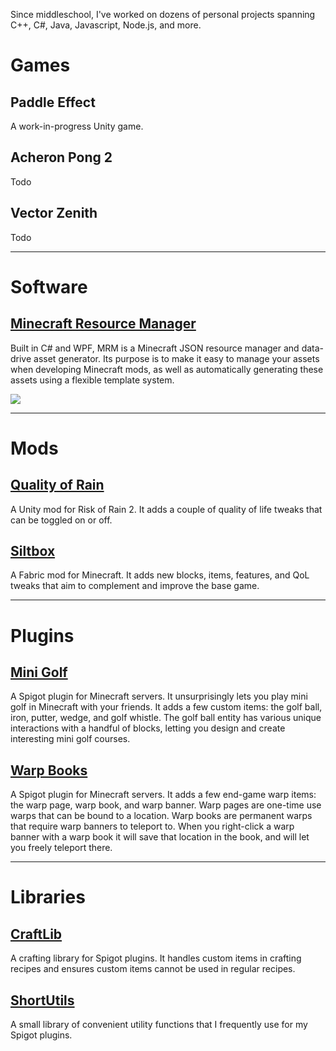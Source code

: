 Since middleschool, I've worked on dozens of personal projects spanning C++, C#, Java, Javascript, Node.js, and more.

# Games
## Paddle Effect
A work-in-progress Unity game.

## Acheron Pong 2
Todo

## Vector Zenith
Todo

---

# Software
## [Minecraft Resource Manager](https://github.com/VanillaChai/minecraft-resource-manager)
Built in C# and WPF, MRM is a Minecraft JSON resource manager and data-drive asset generator. Its purpose is to make it easy to manage your assets when developing Minecraft mods, as well as automatically generating these assets using a flexible template system.

![](https://i.imgur.com/zEuhoFs.png)

---

# Mods
## [Quality of Rain](https://github.com/VanillaChai/quality-of-rain)
A Unity mod for Risk of Rain 2. It adds a couple of quality of life tweaks that can be toggled on or off.

## [Siltbox](https://github.com/VanillaChai/siltbox/wiki)
A Fabric mod for Minecraft. It adds new blocks, items, features, and QoL tweaks that aim to complement and improve the base game.

---

# Plugins
## [Mini Golf](https://github.com/VanillaChai/mini-golf)
A Spigot plugin for Minecraft servers. It unsurprisingly lets you play mini golf in Minecraft with your friends. It adds a few custom items: the golf ball, iron, putter, wedge, and golf whistle. The golf ball entity has various unique interactions with a handful of blocks, letting you design and create interesting mini golf courses.

## [Warp Books](https://github.com/VanillaChai/warp-books)
A Spigot plugin for Minecraft servers. It adds a few end-game warp items: the warp page, warp book, and warp banner. Warp pages are one-time use warps that can be bound to a location. Warp books are permanent warps that require warp banners to teleport to. When you right-click a warp banner with a warp book it will save that location in the book, and will let you freely teleport there.

---

# Libraries
## [CraftLib](https://github.com/VanillaChai/craft-lib)
A crafting library for Spigot plugins. It handles custom items in crafting recipes and ensures custom items cannot be used in regular recipes.

## [ShortUtils](https://github.com/VanillaChai/short-utils)
A small library of convenient utility functions that I frequently use for my Spigot plugins.
